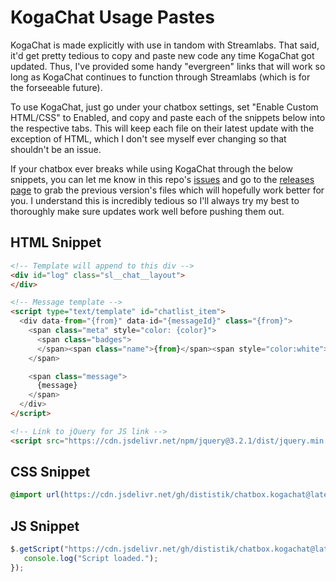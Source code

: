 # KogaChat Usage Pastes

KogaChat is made explicitly with use in tandom with Streamlabs. That said, it'd get pretty tedious to copy and paste new code any time KogaChat got updated. Thus, I've provided some handy "evergreen" links that will work so long as KogaChat continues to function through Streamlabs (which is for the forseeable future).

To use KogaChat, just go under your chatbox settings, set "Enable Custom HTML/CSS" to Enabled, and copy and paste each of the snippets below into the respective tabs. This will keep each file on their latest update with the exception of HTML, which I don't see myself ever changing so that shouldn't be an issue.

If your chatbox ever breaks while using KogaChat through the below snippets, you can let me know in this repo's [issues](https://github.com/dististik/chatbox.kogachat/issues) and go to the [releases page](https://github.com/dististik/chatbox.kogachat/releases) to grab the previous version's files which will hopefully work better for you. I understand this is incredibly tedious so I'll always try my best to thoroughly make sure updates work well before pushing them out.

## HTML Snippet

```html
<!-- Template will append to this div -->
<div id="log" class="sl__chat__layout">
</div>

<!-- Message template -->
<script type="text/template" id="chatlist_item">
  <div data-from="{from}" data-id="{messageId}" class="{from}">
    <span class="meta" style="color: {color}">
      <span class="badges">
      </span><span class="name">{from}</span><span style="color:white">:</span>
    </span>

    <span class="message">
      {message}
    </span>
  </div>
</script>

<!-- Link to jQuery for JS link -->
<script src="https://cdn.jsdelivr.net/npm/jquery@3.2.1/dist/jquery.min.js"></script>
```

## CSS Snippet

```css
@import url(https://cdn.jsdelivr.net/gh/dististik/chatbox.kogachat@latest/src/style.css);
```

## JS Snippet

```javascript
$.getScript("https://cdn.jsdelivr.net/gh/dististik/chatbox.kogachat@latest/src/script.js", function() {
   console.log("Script loaded.");
});
```